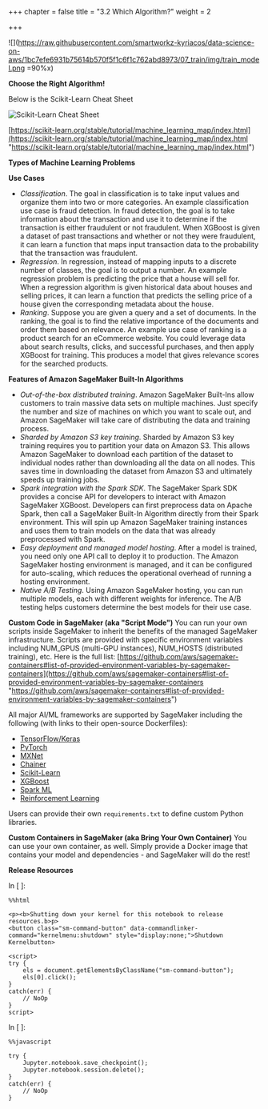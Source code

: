 +++
chapter = false
title = "3.2 Which Algorithm?"
weight = 2

+++
  
![](https://raw.githubusercontent.com/smartworkz-kyriacos/data-science-on-aws/1bc7efe6931b75614b570f5f1c6f1c762abd8973/07_train/img/train_model.png =90%x)

**Choose the Right Algorithm!**

Below is the Scikit-Learn Cheat Sheet

![Scikit-Learn Cheat Sheet](https://camo.githubusercontent.com/98c9ac2ccfc090ca670a3d1e5d8ea32b5303d8015ca87727b73aa81b174f5942/68747470733a2f2f7363696b69742d6c6561726e2e6f72672f737461626c652f5f7374617469632f6d6c5f6d61702e706e67)

[https://scikit-learn.org/stable/tutorial/machine_learning_map/index.html](https://scikit-learn.org/stable/tutorial/machine_learning_map/index.html "https://scikit-learn.org/stable/tutorial/machine_learning_map/index.html")

**Types of Machine Learning Problems**

**Use Cases**

* _Classification_. The goal in classification is to take input values and organize them into two or more categories. An example classification use case is fraud detection. In fraud detection, the goal is to take information about the transaction and use it to determine if the transaction is either fraudulent or not fraudulent. When XGBoost is given a dataset of past transactions and whether or not they were fraudulent, it can learn a function that maps input transaction data to the probability that the transaction was fraudulent.
* _Regression_. In regression, instead of mapping inputs to a discrete number of classes, the goal is to output a number. An example regression problem is predicting the price that a house will sell for. When a regression algorithm is given historical data about houses and selling prices, it can learn a function that predicts the selling price of a house given the corresponding metadata about the house.
* _Ranking_. Suppose you are given a query and a set of documents. In the ranking, the goal is to find the relative importance of the documents and order them based on relevance. An example use case of ranking is a product search for an eCommerce website. You could leverage data about search results, clicks, and successful purchases, and then apply XGBoost for training. This produces a model that gives relevance scores for the searched products.

**Features of Amazon SageMaker Built-In Algorithms**

* _Out-of-the-box distributed training_. Amazon SageMaker Built-Ins allow customers to train massive data sets on multiple machines. Just specify the number and size of machines on which you want to scale out, and Amazon SageMaker will take care of distributing the data and training process.
* _Sharded by Amazon S3 key training_. Sharded by Amazon S3 key training requires you to partition your data on Amazon S3. This allows Amazon SageMaker to download each partition of the dataset to individual nodes rather than downloading all the data on all nodes. This saves time in downloading the dataset from Amazon S3 and ultimately speeds up training jobs.
* _Spark integration with the Spark SDK_. The SageMaker Spark SDK provides a concise API for developers to interact with Amazon SageMaker XGBoost. Developers can first preprocess data on Apache Spark, then call a SageMaker Built-In Algorithm directly from their Spark environment. This will spin up Amazon SageMaker training instances and uses them to train models on the data that was already preprocessed with Spark.
* _Easy deployment and managed model hosting_. After a model is trained, you need only one API call to deploy it to production. The Amazon SageMaker hosting environment is managed, and it can be configured for auto-scaling, which reduces the operational overhead of running a hosting environment.
* _Native A/B Testing_. Using Amazon SageMaker hosting, you can run multiple models, each with different weights for inference. The A/B testing helps customers determine the best models for their use case.

**Custom Code in SageMaker (aka "Script Mode")** You can run your own scripts inside SageMaker to inherit the benefits of the managed SageMaker infrastructure. Scripts are provided with specific environment variables including NUM_GPUS (multi-GPU instances), NUM_HOSTS (distributed training), etc. Here is the full list: [https://github.com/aws/sagemaker-containers#list-of-provided-environment-variables-by-sagemaker-containers](https://github.com/aws/sagemaker-containers#list-of-provided-environment-variables-by-sagemaker-containers "https://github.com/aws/sagemaker-containers#list-of-provided-environment-variables-by-sagemaker-containers")

All major AI/ML frameworks are supported by SageMaker including the following (with links to their open-source Dockerfiles):

* [TensorFlow/Keras](https://github.com/aws/sagemaker-tensorflow-container/tree/script-mode)
* [PyTorch](https://github.com/aws/sagemaker-pytorch-container)
* [MXNet](https://github.com/aws/sagemaker-mxnet-container)
* [Chainer](https://github.com/aws/sagemaker-chainer-container)
* [Scikit-Learn](https://github.com/aws/sagemaker-scikit-learn-container)
* [XGBoost](https://github.com/aws/sagemaker-xgboost-container)
* [Spark ML](https://github.com/aws/sagemaker-sparkml-serving-container)
* [Reinforcement Learning](https://github.com/aws/sagemaker-rl-container)

Users can provide their own `requirements.txt` to define custom Python libraries.

**Custom Containers in SageMaker (aka Bring Your Own Container)** You can use your own container, as well. Simply provide a Docker image that contains your model and dependencies - and SageMaker will do the rest!

**Release Resources**

In \[ \]:

    %%html
    
    <p><b>Shutting down your kernel for this notebook to release resources.b>p>
    <button class="sm-command-button" data-commandlinker-command="kernelmenu:shutdown" style="display:none;">Shutdown Kernelbutton>
            
    <script>
    try {
        els = document.getElementsByClassName("sm-command-button");
        els[0].click();
    }
    catch(err) {
        // NoOp
    }    
    script>
    

In \[ \]:

    %%javascript
    
    try {
        Jupyter.notebook.save_checkpoint();
        Jupyter.notebook.session.delete();
    }
    catch(err) {
        // NoOp
    }